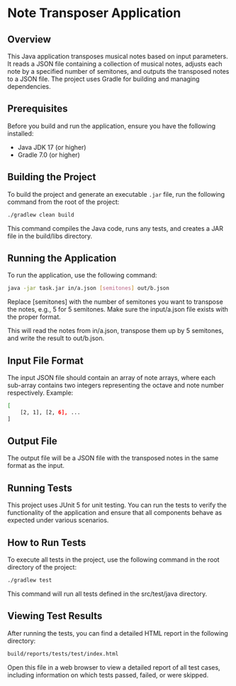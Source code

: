 # Note Transposer Application

## Overview

This Java application transposes musical notes based on input parameters. It reads a JSON file containing a collection of musical notes, adjusts each note by a specified number of semitones, and outputs the transposed notes to a JSON file. The project uses Gradle for building and managing dependencies.

## Prerequisites

Before you build and run the application, ensure you have the following installed:
- Java JDK 17 (or higher)
- Gradle 7.0 (or higher)

## Building the Project

To build the project and generate an executable `.jar` file, run the following command from the root of the project:

```bash
./gradlew clean build
```
This command compiles the Java code, runs any tests, and creates a JAR file in the build/libs directory.

## Running the Application
To run the application, use the following command:
```bash
java -jar task.jar in/a.json [semitones] out/b.json
```

Replace [semitones] with the number of semitones you want to transpose the notes, e.g., 5 for 5 semitones. Make sure the input/a.json file exists with the proper format.

This will read the notes from in/a.json, transpose them up by 5 semitones, and write the result to out/b.json.

## Input File Format
The input JSON file should contain an array of note arrays, where each sub-array contains two integers representing the octave and note number respectively. Example:

```bash
[
    [2, 1], [2, 6], ...
]
```

## Output File
The output file will be a JSON file with the transposed notes in the same format as the input.

## Running Tests

This project uses JUnit 5 for unit testing. You can run the tests to verify the functionality of the application and ensure that all components behave as expected under various scenarios.

## How to Run Tests

To execute all tests in the project, use the following command in the root directory of the project:

```bash
./gradlew test
```

This command will run all tests defined in the src/test/java directory.

## Viewing Test Results
After running the tests, you can find a detailed HTML report in the following directory:
```bash
build/reports/tests/test/index.html
```
Open this file in a web browser to view a detailed report of all test cases, including information on which tests passed, failed, or were skipped.